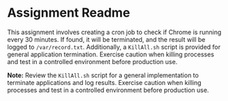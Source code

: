 # Assignment Readme

This assignment involves creating a cron job to check if Chrome is running every 30 minutes. If found, it will be terminated, and the result will be logged to `/var/record.txt`. Additionally, a `KillAll.sh` script is provided for general application termination. Exercise caution when killing processes and test in a controlled environment before production use.

**Note:** Review the `KillAll.sh` script for a general implementation to terminate applications and log results. Exercise caution when killing processes and test in a controlled environment before production use.

